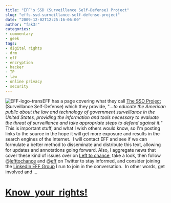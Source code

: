 ```yaml
---
title: "EFF's SSD (Surveillance Self-Defense) Project"
slug: "effs-ssd-surveillance-self-defense-project"
date: "2009-12-02T12:25:16-06:00"
author: "fak3r"
categories:
- commentary
- geek
tags:
- digital rights
- drm
- eff
- encryption
- hacker
- IP
- law
- online privacy
- security
---
```


![EFF-logo-trans](http://fak3r.com/wp-content/uploads/2009/12/EFF-logo-trans.gif)EFF has a page covering what they call [The SSD Project](https://ssd.eff.org/book/export/html/14) (Surveillance Self-Defense) which they provide, "_...to educate the American public about the law and technology of government surveillance in the United States, providing the information and tools necessary to evaluate the threat of surveillance and take appropriate steps to defend against it._"  This is important stuff, and what I wish others would know, so I'm posting links to the source in the hope it will get more exposure and results in the search engines of the Internet.  I will contact EFF and see if we can formulate a better method to disseminate and distribute this text, allowing for updates and annotations going forward.  Also, I aggregate news that cover these kind of issues over on [Left to chance](http://lefttochance.com), take a look, then follow @[lefttochance](http://twitter.com/lefttochance) and @[eff](http://twitter.com/eff) on Twitter to stay informed, and consider joining the [LinkedIn EFF Group](http://www.linkedin.com/groups?gid=66993&trk=hb_side_g) I run to join in the conversation.  In other words, get involved and ...


# [**Know  your  rights!**](https://ssd.eff.org/book/export/html/14)
